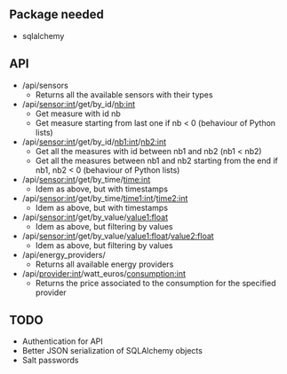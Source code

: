 ## Package needed

* sqlalchemy

## API

* /api/sensors
	* Returns all the available sensors with their types
* /api/<sensor:int>/get/by_id/<nb:int>
	* Get measure with id nb
	* Get measure starting from last one if nb < 0 (behaviour of Python lists)
* /api/<sensor:int>/get/by_id/<nb1:int>/<nb2:int>
	* Get all the measures with id between nb1 and nb2 (nb1 < nb2)
	* Get all the measures between nb1 and nb2 starting from the end if nb1, nb2 < 0 (behaviour of Python lists)
* /api/<sensor:int>/get/by_time/<time:int>
	* Idem as above, but with timestamps
* /api/<sensor:int>/get/by_time/<time1:int>/<time2:int>
	* Idem as above, but with timestamps
* /api/<sensor:int>/get/by_value/<value1:float>
	* Idem as above, but filtering by values
* /api/<sensor:int>/get/by_value/<value1:float>/<value2:float>
	* Idem as above, but filtering by values
* /api/energy_providers/
    * Returns all available energy providers
* /api/<provider:int>/watt_euros/<consumption:int>
    * Returns the price associated to the consumption for the specified provider

## TODO

* Authentication for API
* Better JSON serialization of SQLAlchemy objects
* Salt passwords
